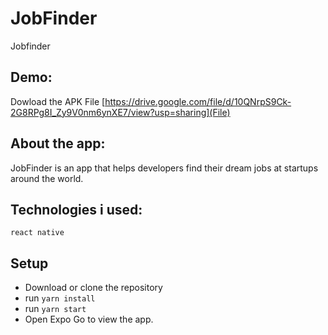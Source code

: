 # JobFinder

Jobfinder

## Demo:

Dowload the APK File [https://drive.google.com/file/d/10QNrpS9Ck-2G8RPg8I_Zy9V0nm6ynXE7/view?usp=sharing](File)

## About the app:

JobFinder is an app that helps developers find their dream jobs at startups around the world.

## Technologies i used:

`react native`

## Setup

- Download or clone the repository
- run `yarn install`
- run `yarn start`
- Open Expo Go to view the app.
